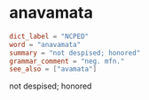 # anavamata

``` toml
dict_label = "NCPED"
word = "anavamata"
summary = "not despised; honored"
grammar_comment = "neg. mfn."
see_also = ["avamata"]
```

not despised; honored

